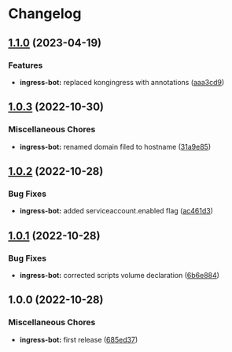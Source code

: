 # Changelog

## [1.1.0](https://github.com/ptonini/helm-charts/compare/ingress-bot-v1.0.3...ingress-bot-v1.1.0) (2023-04-19)


### Features

* **ingress-bot:** replaced kongingress with annotations ([aaa3cd9](https://github.com/ptonini/helm-charts/commit/aaa3cd9cd48178eb14bb6bd64f16583a0bd82851))

## [1.0.3](https://github.com/ptonini/helm-charts/compare/ingress-bot-v1.0.2...ingress-bot-v1.0.3) (2022-10-30)


### Miscellaneous Chores

* **ingress-bot:** renamed domain filed to hostname ([31a9e85](https://github.com/ptonini/helm-charts/commit/31a9e856b82d81c43fa6b3e927e19b65520b7e7a))

## [1.0.2](https://github.com/ptonini/helm-charts/compare/ingress-bot-v1.0.1...ingress-bot-v1.0.2) (2022-10-28)


### Bug Fixes

* **ingress-bot:** added serviceaccount.enabled flag ([ac461d3](https://github.com/ptonini/helm-charts/commit/ac461d3d2e3ce014b07f9fe53ce0a56cd45785a8))

## [1.0.1](https://github.com/ptonini/helm-charts/compare/ingress-bot-v1.0.0...ingress-bot-v1.0.1) (2022-10-28)


### Bug Fixes

* **ingress-bot:** corrected scripts volume declaration ([6b6e884](https://github.com/ptonini/helm-charts/commit/6b6e884240b3964567474e0a783c6aeb135c8586))

## 1.0.0 (2022-10-28)


### Miscellaneous Chores

* **ingress-bot:** first release ([685ed37](https://github.com/ptonini/helm-charts/commit/685ed37a6e1ac53d005fe67a71dbc9ce0fc4d1eb))

